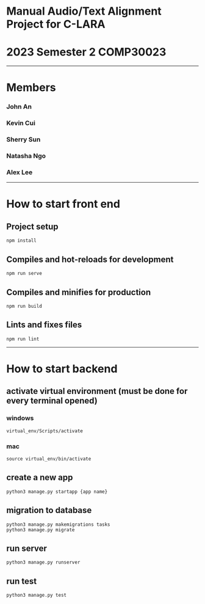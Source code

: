# Manual Audio/Text Alignment Project for C-LARA

# 2023 Semester 2 COMP30023
----
# Members
### John An
### Kevin Cui
### Sherry Sun
### Natasha Ngo
### Alex Lee
----
# How to start front end

## Project setup
```
npm install
```

## Compiles and hot-reloads for development
```
npm run serve
```

## Compiles and minifies for production
```
npm run build
```

## Lints and fixes files
```
npm run lint
```
----
# How to start backend

## activate virtual environment (must be done for every terminal opened)

### windows
```
virtual_env/Scripts/activate
```
### mac
```
source virtual_env/bin/activate
```
## create a new app
```
python3 manage.py startapp {app name}
```

## migration to database
```
python3 manage.py makemigrations tasks
python3 manage.py migrate
```

## run server
```
python3 manage.py runserver
```

## run test
```
python3 manage.py test
```


